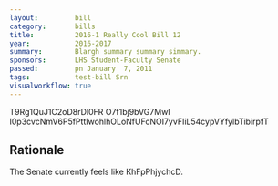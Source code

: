 ```yaml
---
layout:         bill
category:       bills
title:          2016-1 Really Cool Bill 12
year:           2016-2017
summary:        Blargh summary summary simmary.
sponsors:       LHS Student-Faculty Senate
passed:         pn January  7, 2011
tags:           test-bill Srn
visualworkflow: true
---
```



T9Rg1QuJ1C2oD8rDl0FR O7f1bj9bVG7MwI I0p3cvcNmV6P5fPttIwohlhOLoNfUFcNOI7yvFIiL54cypVYfylbTibirpfT 




Rationale
---------
The Senate currently feels like KhFpPhjychcD.

